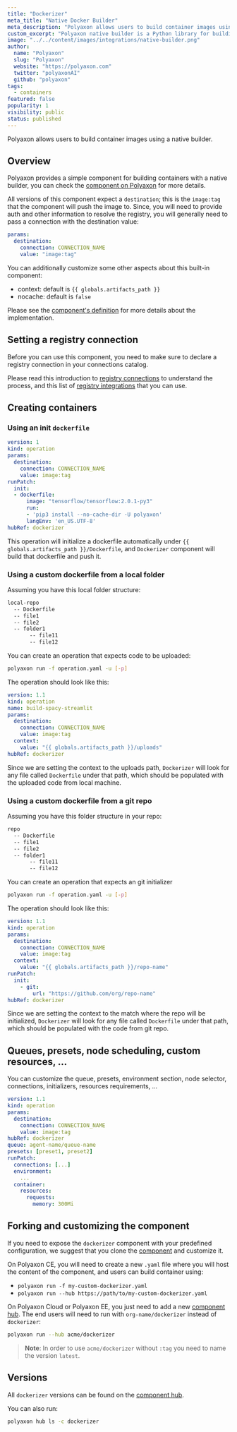 ```yaml
---
title: "Dockerizer"
meta_title: "Native Docker Builder"
meta_description: "Polyaxon allows users to build container images using the native builder project."
custom_excerpt: "Polyaxon native builder is a Python library for building container using the Docker Engine API."
image: "../../content/images/integrations/native-builder.png"
author:
  name: "Polyaxon"
  slug: "Polyaxon"
  website: "https://polyaxon.com"
  twitter: "polyaxonAI"
  github: "polyaxon"
tags:
  - containers
featured: false
popularity: 1
visibility: public
status: published
---
```


Polyaxon allows users to build container images using a native builder.

## Overview

Polyaxon provides a simple component for building containers with a native builder, you can check the [component on Polyaxon](https://cloud.polyaxon.com/ui/polyaxon/hub/dockerizer/versions) for more details.

All versions of this component expect a `destination`; this is the `image:tag` that the component will push the image to.
Since, you will need to provide auth and other information to resolve the registry, 
you will generally need to pass a connection with the destination value:

```yaml
params:
  destination:
    connection: CONNECTION_NAME
    value: "image:tag"
```

You can additionally customize some other aspects about this built-in component:
 * context: default is `{{ globals.artifacts_path }}`
 * nocache: default is `false`
 
Please see the [component's definition](https://cloud.polyaxon.com/ui/polyaxon/hub/dockerizer/versions?version=latest) for more details about the implementation.

## Setting a registry connection

Before you can use this component, you need to make sure to declare a registry connection in your connections catalog.

Please read this introduction to [registry connections](/setup/connections/registry/) to understand the process, and this list of [registry integrations](/integrations/registries/) that you can use.

## Creating containers 

### Using an init `dockerfile`

```yaml
version: 1
kind: operation
params:
  destination:
    connection: CONNECTION_NAME
    value: image:tag
runPatch:
  init:
  - dockerfile:
      image: "tensorflow/tensorflow:2.0.1-py3"
      run:
      - 'pip3 install --no-cache-dir -U polyaxon'
      langEnv: 'en_US.UTF-8'
hubRef: dockerizer
```

This operation will initialize a dockerfile automatically under `{{ globals.artifacts_path }}/Dockerfile`, and `Dockerizer` component will build that dockerfile and push it.

### Using a custom dockerfile from a local folder

Assuming you have this local folder structure:

```bash
local-repo
  -- Dockerfile
  -- file1
  -- file2
  -- folder1
       -- file11
       -- file12 
```

You can create an operation that expects code to be uploaded:

```bash
polyaxon run -f operation.yaml -u [-p]
```

The operation should look like this:

```yaml
version: 1.1
kind: operation
name: build-spacy-streamlit
params:
  destination:
    connection: CONNECTION_NAME
    value: image:tag
  context:
    value: "{{ globals.artifacts_path }}/uploads"
hubRef: dockerizer
```

Since we are setting the context to the uploads path, `Dockerizer` will look for any file called `Dockerfile` under that path, which should be populated with the uploaded code from local machine.

### Using a custom dockerfile from a git repo

Assuming you have this folder structure in your repo:

```bash
repo
  -- Dockerfile
  -- file1
  -- file2
  -- folder1
       -- file11
       -- file12 
```

You can create an operation that expects an git initializer

```bash
polyaxon run -f operation.yaml -u [-p]
```

The operation should look like this:

```yaml
version: 1.1
kind: operation
params:
  destination:
    connection: CONNECTION_NAME
    value: image:tag
  context:
    value: "{{ globals.artifacts_path }}/repo-name"
runPatch:
  init:
    - git:
        url: "https://github.com/org/repo-name"
hubRef: dockerizer
```

Since we are setting the context to the match where the repo will be initialized, 
`Dockerizer` will look for any file called `Dockerfile` under that path, which should be populated with the code from git repo.

## Queues, presets, node scheduling, custom resources, ... 

You can customize the queue, presets, environment section, node selector, connections, initializers, resources requirements, ...

```yaml
version: 1.1
kind: operation
params:
  destination:
    connection: CONNECTION_NAME
    value: image:tag
hubRef: dockerizer
queue: agent-name/queue-name
presets: [preset1, preset2]
runPatch:
  connections: [...]
  environment:
    ...
  container:
    resources:
      requests:
        memory: 300Mi
``` 

## Forking and customizing the component

If you need to expose the `dockerizer` component with your predefined configuration,
we suggest that you clone the [component](https://cloud.polyaxon.com/ui/polyaxon/hub/dockerizer/versions?version=latest) and customize it.

On Polyaxon CE, you will need to create a new `.yaml` file where you will host the content of the component, and users can build container using:

 * `polyaxon run -f my-custom-dockerizer.yaml`
 * `polyaxon run --hub https://path/to/my-custom-dockerizer.yaml` 

On Polyaxon Cloud or Polyaxon EE, you just need to add a new [component hub](/docs/management/component-hub/).
The end users will need to run with `org-name/dockerizer` instead of `dockerizer`:

```bash
polyaxon run --hub acme/dockerizer
```

> **Note**: In order to use `acme/dockerizer` without `:tag` you need to name the version `latest`.

## Versions

All `dockerizer` versions can be found on the [component hub](https://cloud.polyaxon.com/ui/polyaxon/hub/dockerizer/versions).

You can also run:

```bash
polyaxon hub ls -c dockerizer
```

